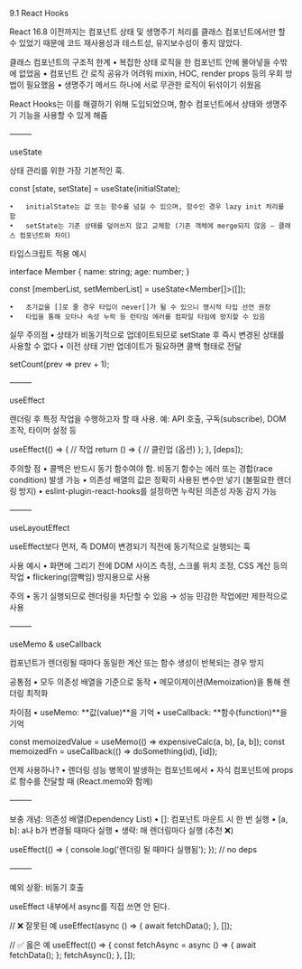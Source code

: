 9.1 React Hooks

React 16.8 이전까지는 컴포넌트 상태 및 생명주기 처리를 클래스 컴포넌트에서만 할 수 있었기 때문에 코드 재사용성과 테스트성, 유지보수성이 좋지 않았다.

클래스 컴포넌트의 구조적 한계
	•	복잡한 상태 로직을 한 컴포넌트 안에 몰아넣을 수밖에 없었음
	•	컴포넌트 간 로직 공유가 어려워 mixin, HOC, render props 등의 우회 방법이 필요했음
	•	생명주기 메서드 하나에 서로 무관한 로직이 뒤섞이기 쉬웠음

React Hooks는 이를 해결하기 위해 도입되었으며, 함수 컴포넌트에서 상태와 생명주기 기능을 사용할 수 있게 해줌

⸻

useState

상태 관리를 위한 가장 기본적인 훅.

const [state, setState] = useState(initialState);

	•	initialState는 값 또는 함수를 넘길 수 있으며, 함수인 경우 lazy init 처리를 함
	•	setState는 기존 상태를 덮어쓰지 않고 교체함 (기존 객체에 merge되지 않음 – 클래스 컴포넌트와 차이)

타입스크립트 적용 예시

interface Member {
  name: string;
  age: number;
}

const [memberList, setMemberList] = useState<Member[]>([]);

	•	초기값을 []로 줄 경우 타입이 never[]가 될 수 있으니 명시적 타입 선언 권장
	•	타입을 통해 오타나 속성 누락 등 런타임 에러를 컴파일 타임에 방지할 수 있음

실무 주의점
	•	상태가 비동기적으로 업데이트되므로 setState 후 즉시 변경된 상태를 사용할 수 없다
	•	이전 상태 기반 업데이트가 필요하면 콜백 형태로 전달

setCount(prev => prev + 1);



⸻

useEffect

렌더링 후 특정 작업을 수행하고자 할 때 사용.
예: API 호출, 구독(subscribe), DOM 조작, 타이머 설정 등

useEffect(() => {
  // 작업
  return () => {
    // 클린업 (옵션)
  };
}, [deps]);

주의할 점
	•	콜백은 반드시 동기 함수여야 함. 비동기 함수는 에러 또는 경합(race condition) 발생 가능
	•	의존성 배열의 값은 정확히 사용된 변수만 넣기 (불필요한 렌더링 방지)
	•	eslint-plugin-react-hooks를 설정하면 누락된 의존성 자동 감지 가능

⸻

useLayoutEffect

useEffect보다 먼저, 즉 DOM이 변경되기 직전에 동기적으로 실행되는 훅

사용 예시
	•	화면에 그리기 전에 DOM 사이즈 측정, 스크롤 위치 조정, CSS 계산 등의 작업
	•	flickering(깜빡임) 방지용으로 사용

주의
	•	동기 실행되므로 렌더링을 차단할 수 있음 → 성능 민감한 작업에만 제한적으로 사용

⸻

useMemo & useCallback

컴포넌트가 렌더링될 때마다 동일한 계산 또는 함수 생성이 반복되는 경우 방지

공통점
	•	모두 의존성 배열을 기준으로 동작
	•	메모이제이션(Memoization)을 통해 렌더링 최적화

차이점
	•	useMemo: **값(value)**을 기억
	•	useCallback: **함수(function)**을 기억

const memoizedValue = useMemo(() => expensiveCalc(a, b), [a, b]);
const memoizedFn = useCallback(() => doSomething(id), [id]);

언제 사용하나?
	•	렌더링 성능 병목이 발생하는 컴포넌트에서
	•	자식 컴포넌트에 props로 함수를 전달할 때 (React.memo와 함께)

⸻

보충 개념: 의존성 배열(Dependency List)
	•	[]: 컴포넌트 마운트 시 한 번 실행
	•	[a, b]: a나 b가 변경될 때마다 실행
	•	생략: 매 렌더링마다 실행 (추천 ❌)

useEffect(() => {
  console.log('렌더링 될 때마다 실행됨');
}); // no deps



⸻

예외 상황: 비동기 호출

useEffect 내부에서 async를 직접 쓰면 안 된다.

// ❌ 잘못된 예
useEffect(async () => {
  await fetchData();
}, []);

// ✅ 옳은 예
useEffect(() => {
  const fetchAsync = async () => {
    await fetchData();
  };
  fetchAsync();
}, []);
